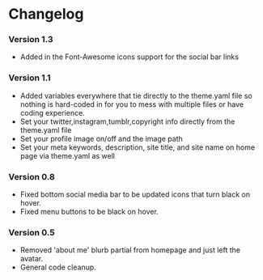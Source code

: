 # Changelog

### Version 1.3
* Added in the Font-Awesome icons support for the social bar links

### Version 1.1
* Added variables everywhere that tie directly to the theme.yaml file so nothing is hard-coded in for you to mess with multiple files or have coding experience. 
* Set your twitter,instagram,tumblr,copyright info directly from the theme.yaml file
* Set your profile image on/off and the image path
* Set your meta keywords, description, site title, and site name on home page via theme.yaml as well

### Version 0.8
* Fixed bottom social media bar to be updated icons that turn black on hover.
* Fixed menu buttons to be black on hover.

### Version 0.5
* Removed 'about me' blurb partial from homepage and just left the avatar.
* General code cleanup.
